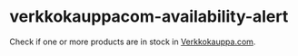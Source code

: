 # verkkokauppacom-availability-alert

Check if one or more products are in stock in [Verkkokauppa.com](https://verkkokauppa.com).
